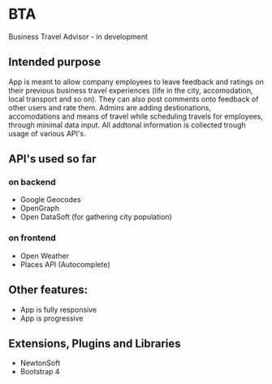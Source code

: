 # BTA
Business Travel Advisor - in development

## Intended purpose

App is meant to allow company employees to leave feedback and ratings on their previous business travel experiences (life in the city, accomodation, local transport and so on). They can also post comments onto feedback of other users and rate them. Admins are adding destionations, accomodations and means of travel while scheduling travels for employees, through minimal data input. All addtonal information is collected trough usage of various API's.

## API's used so far

### on backend
- Google Geocodes
- OpenGraph
- Open DataSoft (for gathering city population)

### on frontend
- Open Weather
- Places API (Autocomplete)

## Other features:
- App is fully responsive
- App is progressive

## Extensions, Plugins and Libraries 
- NewtonSoft
- Bootstrap 4
